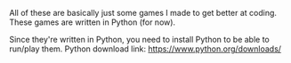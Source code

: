 All of these are basically just some games I made to get better at coding.
These games are written in Python (for now).

Since they're written in Python, you need to install Python to be able to run/play them.
Python download link: https://www.python.org/downloads/
